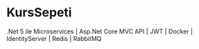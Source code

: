 # KursSepeti
 .Net 5 ile Microservices |  Asp.Net Core MVC API | JWT | Docker | IdentityServer | Redis | RabbitMQ
